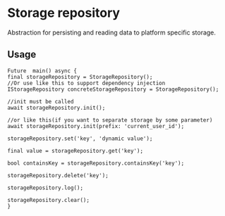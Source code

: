 # Storage repository

Abstraction for persisting and reading data to platform specific storage.

## Usage
```
Future  main() async {
final storageRepository = StorageRepository();
//Or use like this to support dependency injection
IStorageRepository concreteStorageRepository = StorageRepository();

//init must be called
await storageRepository.init();

//or like this(if you want to separate storage by some parameter)
await storageRepository.init(prefix: 'current_user_id');

storageRepository.set('key', 'dynamic value');

final value = storageRepository.get('key');

bool containsKey = storageRepository.containsKey('key');

storageRepository.delete('key');

storageRepository.log();

storageRepository.clear();
}
```

